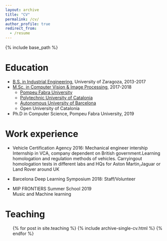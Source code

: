 ```yaml
---
layout: archive
title: "CV"
permalink: /cv/
author_profile: true
redirect_from:
  - /resume
---
```


{% include base_path %}

Education
======
* [B.S. in Industrial Engineering](https://estudios.unizar.es/estudio/asignaturas?anyo_academico=2019&estudio_id=20190144&centro_id=110&plan_id_nk=436&sort=curso), University of Zaragoza, 2013-2017
* [M.Sc. in Computer Vision & Image Processing](https://www.uab.cat/web/estudiar/official-master-s-degrees/general-information/computer-vision-1096480962610.html?param1=1345648392514), 2017-2018  
  * [Pompeu Fabra University](https://www.upf.edu/home)
  * [Polytechnic University of Catalonia](https://www.upc.edu/en?set_language=en)
  * [Autonomous University of Barcelona](https://www.uab.cat/web/universitat-autonoma-de-barcelona-1345467954774.html)
  * Open University of Catalonia
* Ph.D in Computer Science, Pompeu Fabra University, 2019 

Work experience
======
* Vehicle Certification Agency 2016: Mechanical engineer intership  
Internship in VCA, company dependent on British government.Learning homologation and regulation methods of vehicles. Carryingout homologation tests in different labs and HQs for Aston Martin,Jaguar or Land Rover around UK  

* Barcelona Deep Learning Symposium 2018: Staff/Volunteer  

* MIP FRONTIERS Summer School 2019  
 Music and Machine learning  
  
  
Teaching
======
  <ul>{% for post in site.teaching %}
    {% include archive-single-cv.html %}
  {% endfor %}</ul>
  
